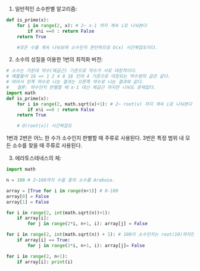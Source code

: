 1. 일반적인 소수판별 알고리즘:  

```python
def is_prime(x):
    for i in range(2, x): # 2~ x-1 까지 계속 i로 나눠본다
        if x%i ==0 : return False
    return True

    #모든 수를 계속 나눠보며 소수인지 판단하므로 O(x) 시간복잡도이다.  
```  
2. 소수의 성질을 이용한 1번의 최적화 버전:  

```python
# 소수는 가운데 약수(제곱근) 기준으로 약수가 서로 대칭적이다.  
# 예를들어 16 => 1 2 4 8 16 인데 4 기준으로 대칭되는 약수쌍의 곱은 같다.  
# 따라서 왼쪽 약수로 나눈 결과는 오른쪽 약수로 나눈 결과와 같다.  
#   결론: 약수인지 판별할 때 x-1 대신 제곱근 까지만 나눠도 문제없다.  
import math
def is_prime(x):
    for i in range(2, math.sqrt(x)+1): # 2~ root(x) 까지 계속 i로 나눠본다
        if x%i ==0 : return False
    return True

    # O(root(x)) 시간복잡도
```  

1번과 2번은 어느 한 수가 소수인지 판별할 때 주류로 사용된다.
3번은 특정 범위 내 모든 소수를 찾을 때 주류로 사용된다.

3. 에라토스테네스의 체:  

```python
import math

n = 100 # 2~100까지 수들 중의 소수를 Araboza.  

array = [True for i in range(n+1)] # 0-100
array[0] = False
array[1] = False

for i in range(2, int(math.sqrt(n))+1):
    if array[i]:
        for j in range(2*i, n+1, i): array[j] = False

for i in range(2, int(math.sqrt(n)) + 1): # 100이 소수인지는 root(10)까지만 나눠봐도 충분하니
    if array[i] == True:
        for j in range(2*i, n+1, i): array[j]= False

for i in range(2, n+1):
    if array[i]: print(i)
```  
